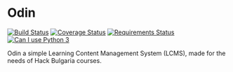 Odin
====
[![Build Status](https://travis-ci.org/HackBulgaria/Odin.svg?branch=master)](https://travis-ci.org/HackBulgaria/Odin)
[![Coverage Status](https://coveralls.io/repos/HackBulgaria/Odin/badge.png?branch=master)](https://coveralls.io/r/HackBulgaria/Odin?branch=master)
[![Requirements Status](https://requires.io/github/HackBulgaria/Odin/requirements.png?branch=master)](https://requires.io/github/HackBulgaria/Odin/requirements/?branch=master)
[![Can I use Python 3](https://caniusepython3.com/check/8a6b348c-e911-401e-9237-606aa0b14afe.svg)](https://caniusepython3.com/check/8a6b348c-e911-401e-9237-606aa0b14afe)

Odin a simple Learning Content Management System (LCMS), made for the needs of Hack Bulgaria courses.

